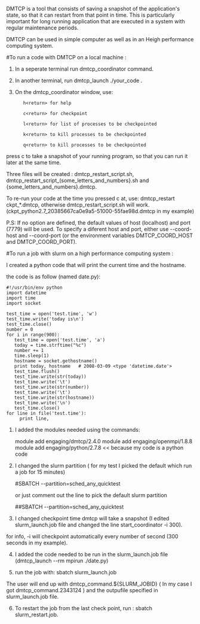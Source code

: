 DMTCP is a tool that consists of saving a snapshot of the application's state, so that it can restart from that point in time. This is particularly important for long running application that are executed in a system with regular maintenance periods.

DMTCP can be used in simple computer as well as in an Heigh performance computing system. 

#To run a code with DMTCP on a local machine :
 
1. In a seperate terminal run dmtcp_coordinator command.

2. In another terminal, run dmtcp_launch ./your_code .

3. On the dmtcp_coordinator window, use:

          h<return> for help

          c<return> for checkpoint

          l<return> for list of processes to be checkpointed

          k<return> to kill processes to be checkpointed

          q<return> to kill processes to be checkpointed
 
press c to take a snapshot of your running program, so that you can run it later at the same time.

Three files will be created : dmtcp_restart_script.sh, dmtcp_restart_script_(some_letters_and_numbers}.sh and {some_letters_and_numbers}.dmtcp.

To re-run your code at the time you pressed c at, use:
dmtcp_restart ckpt_*.dmtcp, otherwise dmtcp_restart_script.sh will work.
(ckpt_python2.7_20385667ca0e9a5-51000-55fae98d.dmtcp in my example)
 
P.S: If no option are defined, the default values of host (localhost) and port (7779) will be used.
To specify a diferent host and port, either use --coord-host and --coord-port (or the environment variables DMTCP_COORD_HOST and DMTCP_COORD_PORT).

 
#To run a job with slurm on a high performance computing system :

I created a python code that will print the current time and the hostname.

the code is as follow (named date.py):

    #!/usr/bin/env python
    import datetime
    import time
    import socket

    test_time = open('test.time', 'w')
    test_time.write('today is\n')
    test_time.close()
    number = 0
    for i in range(900):
       test_time = open('test.time', 'a')
       today = time.strftime("%c")
       number += 1
       time.sleep(1)
       hostname = socket.gethostname()
       print today, hostname   # 2008-03-09 <type 'datetime.date'>
       test_time.flush()
       test_time.write(str(today))
       test_time.write('\t')
       test_time.write(str(number))
       test_time.write('\t')
       test_time.write(str(hostname))
       test_time.write('\n')
       test_time.close()
    for line in file('test.time'):
         print line,


1. I added the modules needed using the commands:
   
   module add engaging/dmtcp/2.4.0 
   module add engaging/openmpi/1.8.8
   module add engaging/python/2.7.8   << because my code is a python code

2. I changed the slurm partition ( for my test I picked the default which run a job for 15 minutes)

   \#SBATCH --partition=sched_any_quicktest

   or just comment out the line to pick the default slurm partition
 
   \##SBATCH --partition=sched_any_quicktest

3. I changed checkpoint time  dmtcp will take a snapshot (I edited slurm_launch.job file  and changed the line start_coordinator -i 300). 

for info, -i will checkpoint automatically every number of second (300 seconds in my example).

4. I added the code needed to be run in the slurm_launch.job file (dmtcp_launch --rm mpirun ./date.py)
  
5. run the job with: sbatch slurm_launch.job 

  The user will end up with dmtcp_command.${SLURM_JOBID} ( In my case I got dmtcp_command.2343124 ) and the outpufile specified in slurm_launch.job file.

6. To restart the job from the last check point, run : sbatch slurm_restart.job.

